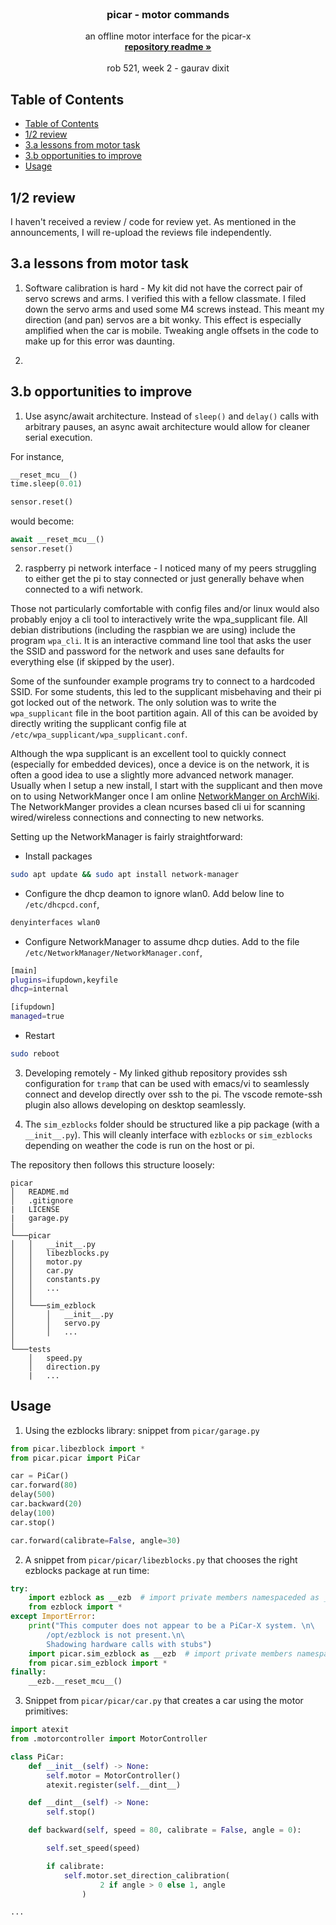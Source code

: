 

<!-- PROJECT LOGO -->
<br />
<p align="center">
  <h3 align="center">picar -  motor commands</h3>
  <p align="center">
    an offline motor interface for the picar-x
    <br />
    <a href="https://github.com/gaurav-dixitv/picar/blob/main/README.md"><strong>repository readme »</strong></a>
    <br />
    <br />
    rob 521, week 2 - gaurav dixit
  </p>
</p>

<!-- TABLE OF CONTENTS -->
## Table of Contents

- [Table of Contents](#table-of-contents)
- [1/2 review](#12-review)
- [3.a lessons from motor task](#3a-lessons-from-motor-task)
- [3.b opportunities to improve](#3b-opportunities-to-improve)
- [Usage](#usage)


<!-- ABOUT THE PROJECT -->
## 1/2 review

I haven't received a review / code for review yet. As mentioned in the announcements, I will re-upload the reviews file independently.

<!-- GETTING STARTED -->
## 3.a lessons from motor task
1. Software calibration is hard - My kit did not have the correct pair of servo screws and arms. I verified this with a fellow classmate. I filed down the servo arms and used some M4 screws instead. This meant my direction (and pan) servos are a bit wonky. This effect is especially amplified when the car is mobile. Tweaking angle offsets in the code to make up for this error was daunting. 

2. 




## 3.b opportunities to improve

1. Use async/await architecture. Instead of `sleep()` and `delay()` calls with arbitrary pauses, an async await architecture would allow for cleaner serial execution.

For instance, 
```py
__reset_mcu__()
time.sleep(0.01)

sensor.reset()
```
would become:
```py
await __reset_mcu__()
sensor.reset()
```

2. raspberry pi network interface - I noticed many of my peers struggling to either get the pi to stay connected or just generally behave when connected to a wifi network.

Those not particularly comfortable with config files and/or linux would also probably enjoy a cli tool to interactively write the wpa_supplicant file. 
All debian distributions (including the raspbian we are using) include the program `wpa_cli`. It is an interactive command line tool that asks the user the SSID and password for the network and uses sane defaults for everything else (if skipped by the user).


Some of the sunfounder example programs try to connect to a hardcoded SSID. For some students, this led to the supplicant misbehaving and their pi got locked out of the network. The only solution was to write the `wpa_supplicant` file in the boot partition again. All of this can be avoided by directly writing the supplicant config file at `/etc/wpa_supplicant/wpa_supplicant.conf`.


Although the wpa supplicant is an excellent tool to quickly connect (especially for embedded devices), once a device is on the network, it is often a good idea to use a slightly more advanced network manager. Usually when I setup a new install, I start with the supplicant and then move on to using NetworkManger once I am online [NetworkManger on ArchWiki](https://wiki.archlinux.org/index.php/NetworkManager). The NetworkManger provides a clean ncurses based cli ui for scanning wired/wireless connections and connecting to new networks.

Setting up the NetworkManager is fairly straightforward:

* Install packages
```sh
sudo apt update && sudo apt install network-manager
```

* Configure the dhcp deamon to ignore wlan0. Add below line to `/etc/dhcpcd.conf`, 
```sh
denyinterfaces wlan0
```

* Configure NetworkManager to assume dhcp duties. Add to the file `/etc/NetworkManager/NetworkManager.conf`, 
```sh
[main]
plugins=ifupdown,keyfile
dhcp=internal

[ifupdown]
managed=true
```

* Restart
```sh
sudo reboot
```


3. Developing remotely - My linked github repository provides ssh configuration for `tramp` that can be used with emacs/vi to seamlessly connect and develop directly over ssh to the pi. The vscode remote-ssh plugin also allows developing on desktop seamlessly. 


4. The `sim_ezblocks` folder should be structured like a pip package (with a `__init__.py`). This will cleanly interface with `ezblocks` or `sim_ezblocks` depending on weather the code is run on the host or pi.

The repository then follows this structure loosely:
```
picar
│   README.md
│   .gitignore
|   LICENSE
|   garage.py    
│
└───picar
│   │   __init__.py
│   │   libezblocks.py
│   │   motor.py
│   │   car.py
│   │   constants.py
│   │   ...
│   │
│   └───sim_ezblock
│       │   __init__.py
│       │   servo.py
│       │   ...
│   
└───tests
    │   speed.py
    │   direction.py
    |   ...

```

<!-- USAGE EXAMPLES -->
## Usage

1. Using the ezblocks library: snippet from `picar/garage.py`
```py
from picar.libezblock import * 
from picar.picar import PiCar

car = PiCar()
car.forward(80)
delay(500)
car.backward(20)
delay(100)
car.stop()

car.forward(calibrate=False, angle=30)

```

2.  A snippet from `picar/picar/libezblocks.py` that chooses the right ezblocks package at run time:
```py
try:
    import ezblock as __ezb  # import private members namespaceded as __ezb
    from ezblock import *
except ImportError:
    print("This computer does not appear to be a PiCar-X system. \n\
        /opt/ezblock is not present.\n\
        Shadowing hardware calls with stubs")
    import picar.sim_ezblock as __ezb  # import private members namespaceded as __ezb
    from picar.sim_ezblock import *
finally:
    __ezb.__reset_mcu__()
```

3.  Snippet from `picar/picar/car.py` that creates a car using the motor primitives:
```py
import atexit
from .motorcontroller import MotorController

class PiCar:
    def __init__(self) -> None:
        self.motor = MotorController()
        atexit.register(self.__dint__)

    def __dint__(self) -> None:
        self.stop()

    def backward(self, speed = 80, calibrate = False, angle = 0):

        self.set_speed(speed)

        if calibrate:
            self.motor.set_direction_calibration(
                    2 if angle > 0 else 1, angle
                )

...
```